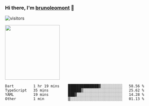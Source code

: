 ### Hi there, I'm [brunoleomont](https://www.linkedin.com/in/brunoleomont/) 👋

![visitors](https://visitor-badge.glitch.me/badge?page_id=page.id)

<img height="180em" src="https://github-readme-stats.vercel.app/api?username=brunoleomont&show_icons=true&hide_border=true&&count_private=true&include_all_commits=true" />

<!--START_SECTION:waka-->
```text
Dart         1 hr 19 mins    ██████████████▓░░░░░░░░░░   58.56 % 
TypeScript   35 mins         ██████▒░░░░░░░░░░░░░░░░░░   25.62 % 
YAML         19 mins         ███▓░░░░░░░░░░░░░░░░░░░░░   14.28 % 
Other        1 min           ▒░░░░░░░░░░░░░░░░░░░░░░░░   01.13 % 
```
<!--END_SECTION:waka-->

<!--
**brunoleomont/brunoleomont** is a ✨ _special_ ✨ repository because its `README.md` (this file) appears on your GitHub profile.

Here are some ideas to get you started:

- 🔭 I’m currently working on ...
- 🌱 I’m currently learning ...
- 👯 I’m looking to collaborate on ...
- 🤔 I’m looking for help with ...
- 💬 Ask me about ...
- 📫 How to reach me: ...
- 😄 Pronouns: ...
- ⚡ Fun fact: ...
-->
